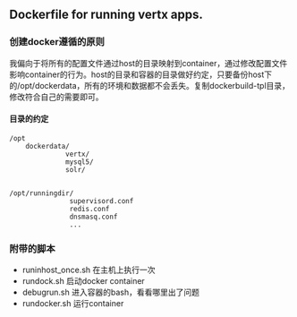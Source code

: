 ## Dockerfile for running vertx apps.

### 创建docker遵循的原则

我偏向于将所有的配置文件通过host的目录映射到container，通过修改配置文件影响container的行为。host的目录和容器的目录做好约定，只要备份host下的/opt/dockerdata，所有的环境和数据都不会丢失。复制dockerbuild-tpl目录，修改符合自己的需要即可。


#### 目录的约定

```
/opt
    dockerdata/
              vertx/
              mysql5/
              solr/


/opt/runningdir/
               supervisord.conf
               redis.conf
               dnsmasq.conf
               ...
```

### 附带的脚本

- runinhost_once.sh 在主机上执行一次
- rundock.sh 启动docker container
- debugrun.sh 进入容器的bash，看看哪里出了问题
- rundocker.sh 运行container
